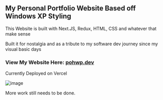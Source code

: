 ## My Personal Portfolio Website Based off Windows XP Styling

This Website is built with Next.JS, Redux, HTML, CSS and whatever that make sense

Built it for nostalgia and as a tribute to my software dev journey since my visual basic days

### View My Website Here: [pohwp.dev](https://pohwp.dev)

Currently Deployed on Vercel

![image](https://user-images.githubusercontent.com/7589432/221364647-1c52a657-8340-4151-ae02-baf3f467e868.png)

More work still needs to be done.
